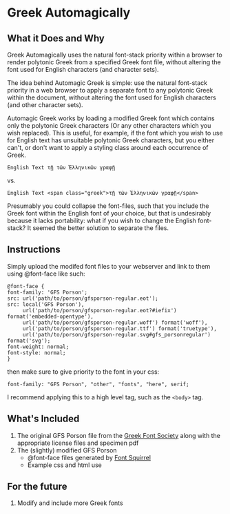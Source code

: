 # Greek Automagically

## What it Does and Why

Greek Automagically uses the natural font-stack priority within a browser to render polytonic Greek from a specified Greek font file, without altering the font used for English characters (and character sets).

The idea behind Automagic Greek is simple: use the natural font-stack priority in a web browser to apply a separate font to any polytonic Greek within the document, without altering the font used for English characters (and other character sets).

Automagic Greek works by loading a modified Greek font which contains only the polytonic Greek characters (Or any other characters which you wish replaced). This is useful, for example, if the font which you wish to use for English text has unsuitable polytonic Greek characters, but you either can't, or don't want to apply a styling class around each occurrence of Greek. 

    English Text τῇ τῶν Ἑλληνικῶν γραφῇ

vs.

    English Text <span class="greek">τῇ τῶν Ἑλληνικῶν γραφῇ</span>

Presumably you could collapse the font-files, such that you include the Greek font within the English font of your choice, but that is undesirably because it lacks portability: what if you wish to change the English font-stack? It seemed the better solution to separate the files.

## Instructions

Simply upload the modifed font files to your webserver and link to them using @font-face like such:

    @font-face {
    font-family: 'GFS Porson';
    src: url('path/to/porson/gfsporson-regular.eot');
    src: local('GFS Porson'), 
		 url('path/to/porson/gfsporson-regular.eot?#iefix') format('embedded-opentype'),
		 url('path/to/porson/gfsporson-regular.woff') format('woff'), 
		 url('path/to/porson/gfsporson-regular.ttf') format('truetype'), 
		 url('path/to/porson/gfsporson-regular.svg#gfs_porsonregular') format('svg');
    font-weight: normal;
    font-style: normal;
    }

then make sure to give priority to the font in your css:

    font-family: "GFS Porson", "other", "fonts", "here", serif;

I recommend applying this to a high level tag, such as the ```<body>``` tag.

## What's Included

1. The original GFS Porson file from the [Greek Font Society](http://www.greekfontsociety.gr) along with the appropriate license files and specimen pdf
2. The (slightly) modified GFS Porson
	* @font-face files generated by [Font Squirrel](http://www.fontsquirrel.com/)
	* Example css and html use

## For the future

1. Modify and include more Greek fonts